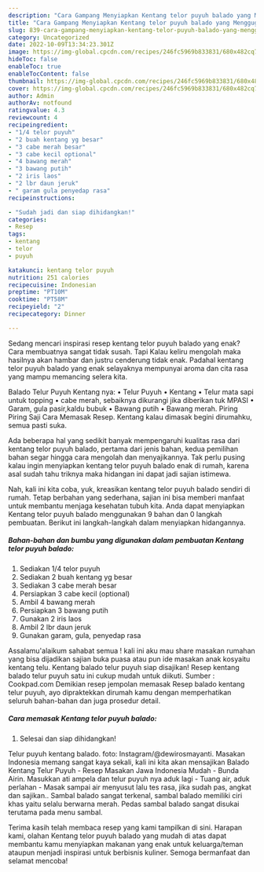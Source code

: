 ```yaml
---
description: "Cara Gampang Menyiapkan Kentang telor puyuh balado yang Menggugah Selera, Buat Buka Puasa}"
title: "Cara Gampang Menyiapkan Kentang telor puyuh balado yang Menggugah Selera, Buat Buka Puasa}"
slug: 839-cara-gampang-menyiapkan-kentang-telor-puyuh-balado-yang-menggugah-selera-buat-buka-puasa
category: Uncategorized
date: 2022-10-09T13:34:23.301Z
image: https://img-global.cpcdn.com/recipes/246fc5969b833831/680x482cq70/kentang-telor-puyuh-balado-foto-resep-utama.jpg
hideToc: false
enableToc: true
enableTocContent: false
thumbnail: https://img-global.cpcdn.com/recipes/246fc5969b833831/680x482cq70/kentang-telor-puyuh-balado-foto-resep-utama.jpg
cover: https://img-global.cpcdn.com/recipes/246fc5969b833831/680x482cq70/kentang-telor-puyuh-balado-foto-resep-utama.jpg
author: Admin
authorAv: notfound
ratingvalue: 4.3
reviewcount: 4
recipeingredient:
- "1/4 telor puyuh"
- "2 buah kentang yg besar"
- "3 cabe merah besar"
- "3 cabe kecil optional"
- "4 bawang merah"
- "3 bawang putih"
- "2 iris laos"
- "2 lbr daun jeruk"
- " garam gula penyedap rasa"
recipeinstructions:

- "Sudah jadi dan siap dihidangkan!"
categories:
- Resep
tags:
- kentang
- telor
- puyuh

katakunci: kentang telor puyuh 
nutrition: 251 calories
recipecuisine: Indonesian
preptime: "PT10M"
cooktime: "PT58M"
recipeyield: "2"
recipecategory: Dinner

---
```



Sedang mencari inspirasi resep kentang telor puyuh balado yang enak? Cara membuatnya sangat tidak susah. Tapi Kalau keliru mengolah maka hasilnya akan hambar dan justru cenderung tidak enak. Padahal kentang telor puyuh balado yang enak selayaknya mempunyai aroma dan cita rasa yang mampu memancing selera kita.


Balado Telur Puyuh Kentang nya: • Telur Puyuh • Kentang • Telur mata sapi untuk topping • cabe merah, sebaiknya dikurangi jika diberikan tuk MPASI • Garam, gula pasir,kaldu bubuk • Bawang putih • Bawang merah. Piring Piring Saji Cara Memasak Resep. Kentang kalau dimasak begini dirumahku, semua pasti suka.

Ada beberapa hal yang sedikit banyak mempengaruhi kualitas rasa dari kentang telor puyuh balado, pertama dari jenis bahan, kedua pemilihan bahan segar hingga cara mengolah dan menyajikannya. Tak perlu pusing kalau ingin menyiapkan kentang telor puyuh balado enak di rumah, karena asal sudah tahu triknya maka hidangan ini dapat jadi sajian istimewa.


Nah, kali ini kita coba, yuk, kreasikan kentang telor puyuh balado sendiri di rumah. Tetap berbahan yang sederhana, sajian ini bisa memberi manfaat untuk membantu menjaga kesehatan tubuh kita. Anda dapat menyiapkan Kentang telor puyuh balado menggunakan 9 bahan dan 0 langkah pembuatan. Berikut ini langkah-langkah dalam menyiapkan hidangannya.

<!--inarticleads1-->

##### Bahan-bahan dan bumbu yang digunakan dalam pembuatan Kentang telor puyuh balado:

1. Sediakan 1/4 telor puyuh
1. Sediakan 2 buah kentang yg besar
1. Sediakan 3 cabe merah besar
1. Persiapkan 3 cabe kecil (optional)
1. Ambil 4 bawang merah
1. Persiapkan 3 bawang putih
1. Gunakan 2 iris laos
1. Ambil 2 lbr daun jeruk
1. Gunakan  garam, gula, penyedap rasa


Assalamu&#39;alaikum sahabat semua ! kali ini aku mau share masakan rumahan yang bisa dijadikan sajian buka puasa atau pun ide masakan anak kosyaitu kentang telu. Kentang balado telur puyuh siap disajikan! Resep kentang balado telur puyuh satu ini cukup mudah untuk diikuti. Sumber : Cookpad.com Demikian resep jempolan memasak Resep balado kentang telur puyuh, ayo dipraktekkan dirumah kamu dengan memperhatikan seluruh bahan-bahan dan juga prosedur detail. 

<!--inarticleads2-->

##### Cara memasak Kentang telor puyuh balado:


1. Selesai dan siap dihidangkan!

Telur puyuh kentang balado. foto: Instagram/@dewirosmayanti. Masakan Indonesia memang sangat kaya sekali, kali ini kita akan mensajikan Balado Kentang Telur Puyuh - Resep Masakan Jawa Indonesia Mudah - Bunda Airin. Masukkan ati ampela dan telur puyuh nya aduk lagi - Tuang air, aduk perlahan - Masak sampai air menyusut lalu tes rasa, jika sudah pas, angkat dan sajikan.. Sambal balado sangat terkenal, sambal balado memiliki ciri khas yaitu selalu berwarna merah. Pedas sambal balado sangat disukai terutama pada menu sambal. 

Terima kasih telah membaca resep yang kami tampilkan di sini. Harapan kami, olahan Kentang telor puyuh balado yang mudah di atas dapat membantu kamu menyiapkan makanan yang enak untuk keluarga/teman ataupun menjadi inspirasi untuk berbisnis kuliner. Semoga bermanfaat dan selamat mencoba!
